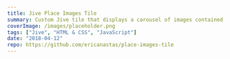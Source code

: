 ```yaml
---
title: Jive Place Images Tile
summary: Custom Jive tile that displays a carousel of images contained in a place
coverImage: /images/placeholder.png
tags: ["Jive", "HTML & CSS", "JavaScript"]
date: "2018-04-12"
repo: https://github.com/ericanastas/place-images-tile
---
```

